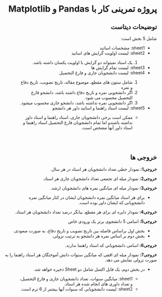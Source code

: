 <html style="text-align: right;" dir="rtl">

<body style="text-align: right;" dir="rtl">
    <h1>پروژه تمرینی کار با Pandas و Matplotlib</h1>
    <h2>توضیحات دیتاست</h2>
    <p dir="rtl">شامل 5 بخش است:</p>
    <ul dir="rtl">
        <li>sheet1: مشخصات اساتید</li>
        <li>sheet2: لیست اولویت گرایش های اساتید</li>
        <ul style="list-style-type:star;">
            <li>یک استاد نمیتواند دو گرایش با اولویت یکسان داشته باشد.</li>
        </ul>
        <li>sheet3: لیست تمام گرایش ها</li>
        <li>sheet4: لیست دانشجویان جاری و فارغ التحصیل</li>
        <ul style="list-style-type:star;">
            <li>شامل ستون های مقطع، موضوع مقاله، تاریخ تصویب، تاریخ دفاع و نمره</li>
            <li>اگر دانشجویی نمره و تاریخ دفاع داشته باشد، دانشجو فارغ التحصیل محسوب می شود.</li>
            <li>اگر دانشجویی نمره نداشته باشد، دانشجو جاری محسوب میشود.</li>
        </ul>
        <li>sheet5: لیست استاد راهنما و اساتید داور هر دانشجو</li>
        <ul>
            <li>ممکن است برخی دانشجویان جاری، استاد راهنما و استاد داور نداشته باشندو اما تمام دانشجویان فارغ التحصیل استاد راهنما و استاد داور آنها مشخص است.</li>
        </ul>
    </ul>
    <br>
    <br>
    <h2>خروجی ها</h2>
    <p><strong>خروجی1: </strong>نمودار خطی تعداد دانشجویان هر استاد در هر سال.</p>
    <p><strong>خروجی2: </strong>نمودار میله ای تجمعی تعداد دانشجویان جاری هر استاد.</p>
    <p><strong>خروجی3: </strong>نمودار میله ای میانگین نمره های دانشجویان ارشد.</p>
    <ul>
        <li>برای هر استاد میانگین نمره دانشجویان ایشان در کنار میانگین نمره دانشجویانی که ایشان داور بوده است.</li>
    </ul>
    <p><strong>خروجی4: </strong>نمودار دایره ای برای هر مقطع، بیانگر درصد تعداد دانشجویان هر استاد.</p>
    <p><strong>خروجی5: </strong>اسامی 5 دانشجوی برتر یک ورودی خاص</p>
    <ul>
        <li>بخش اول براساس فاصله بین تاریخ تصویب و تاریخ دفاع، به صورت صعودی.</li>
        <li>بخش دوم بر اساس نمره هر دانشجو به ترتیب نزولی.</li>
    </ul>
    <p><strong>خروجی6: </strong>اسامی دانشجویانی که استاد راهنما ندارند.</p>
    <p><strong>خروجی7: </strong>نمودار میله ای افقی که میانگین سنوات دانش آموختگان هر استاد راهنما را به صورت نزولی نمایش می دهد.</p>
    <ul dir="rtl">
        <li>در بخش دوم، یک فایل اکسل شامل دو Sheet ذخیره خواهد شد.</li>
        <ul dir="rtl">
            <li>sheet1: میانگین سنوات، تعداد دانشجویان جاری و فارغ التحصیل، و تعداد داوری های انجام شده هر استاد.</li>
            <li>sheet2: لیست دانشجویانی که سنوات آنها بیشتر از 6 ترم است.</li>
        </ul>
    </ul>
</body>

</html>
